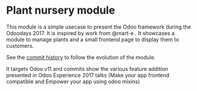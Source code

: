 Plant nursery module
====================

This module is a simple usecase to present the Odoo framework during the
Odoodays 2017. It is inspired by work from @mart-e . It showcases
a module to manage plants and a small frontend page to display them
to customers.

See the [commit history](https://github.com/tde-banana-odoo/odoo_plants/commits/master/)
to follow the evolution of the module.

It targets Odoo v11 and commits show the various feature addition presented
in Odoo Experience 2017 talks (Make your app frontend compatible and
Empower your app using odoo mixins)